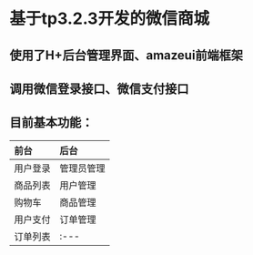 # 基于tp3.2.3开发的微信商城

## 使用了H+后台管理界面、amazeui前端框架

## 调用微信登录接口、微信支付接口

## 目前基本功能：

|前台|后台|
|:---|:---|
|用户登录|管理员管理|
|商品列表|用户管理|
|购物车|商品管理|
|用户支付|订单管理|
|订单列表|:---|
